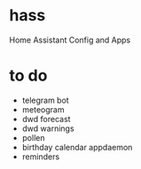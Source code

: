 # hass
Home Assistant Config and Apps

# to do
- telegram bot
- meteogram
- dwd forecast
- dwd warnings
- pollen
- birthday calendar appdaemon
- reminders
